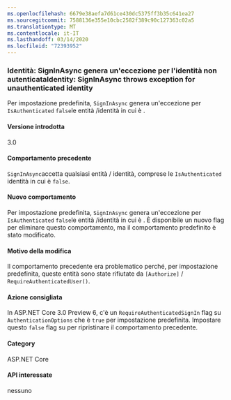 ```yaml
---
ms.openlocfilehash: 6679e38aefa7d61ce430dc5375ff3b35c641ea27
ms.sourcegitcommit: 7588136e355e10cbc2582f389c90c127363c02a5
ms.translationtype: MT
ms.contentlocale: it-IT
ms.lasthandoff: 03/14/2020
ms.locfileid: "72393952"
---
```

### <a name="identity-signinasync-throws-exception-for-unauthenticated-identity"></a>Identità: SignInAsync genera un'eccezione per l'identità non autenticataIdentity: SignInAsync throws exception for unauthenticated identity

Per impostazione predefinita, `SignInAsync` genera un'eccezione per `IsAuthenticated` `false`le entità /identità in cui è .

#### <a name="version-introduced"></a>Versione introdotta

3.0

#### <a name="old-behavior"></a>Comportamento precedente

`SignInAsync`accetta qualsiasi entità / identità, comprese le `IsAuthenticated` identità in cui è `false`.

#### <a name="new-behavior"></a>Nuovo comportamento

Per impostazione predefinita, `SignInAsync` genera un'eccezione per `IsAuthenticated` `false`le entità /identità in cui è . È disponibile un nuovo flag per eliminare questo comportamento, ma il comportamento predefinito è stato modificato.

#### <a name="reason-for-change"></a>Motivo della modifica

Il comportamento precedente era problematico perché, per impostazione predefinita, queste entità sono state rifiutate da `[Authorize]`  /  `RequireAuthenticatedUser()`.

#### <a name="recommended-action"></a>Azione consigliata

In ASP.NET Core 3.0 Preview 6, c'è un `RequireAuthenticatedSignIn` flag su `AuthenticationOptions` che è `true` per impostazione predefinita. Impostare questo `false` flag su per ripristinare il comportamento precedente.

#### <a name="category"></a>Category

ASP.NET Core

#### <a name="affected-apis"></a>API interessate

nessuno

<!-- 

#### Affected APIs

Not detectable via API analysis

-->
